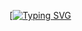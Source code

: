 [<a href="https://git.io/typing-svg"><img src="https://readme-typing-svg.demolab.com?font=Fira+Code&weight=200&pause=1000&color=1DB625&background=FF000000&width=435&lines=Hello%2C+i'm+Arshia...++(Loading);Welcom+to+my+profile.;Check+out+my+projects." alt="Typing SVG" /></a>
<!--](https://readme-typing-svg.demolab.com/demo/?font=Arial&weight=200&color=1DB625&background=FF000000&lines=Hello%2C+i'm+Arshia...++(Loading);Welcom+to+my+profile.;Check+out+my+projects.)
**arshia-kh26/arshia-kh26** is a ✨ _special_ ✨ repository because its `README.md` (this file) appears on your GitHub profile.

## Hi there 👋
Here are some ideas to get you started:

- 🔭 I’m currently working on ...
- 🌱 I’m currently learning ...
- 👯 I’m looking to collaborate on ...
- 🤔 I’m looking for help with ...
- 💬 Ask me about ...
- 📫 How to reach me: ...
- 😄 Pronouns: ...
- ⚡ Fun fact: ...
-->
